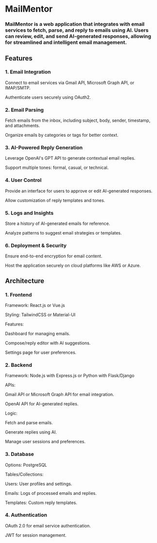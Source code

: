 # MailMentor

### MailMentor is a web application that integrates with email services to fetch, parse, and reply to emails using AI. Users can review, edit, and send AI-generated responses, allowing for streamlined and intelligent email management.

## Features

### 1. Email Integration

Connect to email services via Gmail API, Microsoft Graph API, or IMAP/SMTP.

Authenticate users securely using OAuth2.

### 2. Email Parsing

Fetch emails from the inbox, including subject, body, sender, timestamp, and attachments.

Organize emails by categories or tags for better context.

### 3. AI-Powered Reply Generation

Leverage OpenAI's GPT API to generate contextual email replies.

Support multiple tones: formal, casual, or technical.

### 4. User Control

Provide an interface for users to approve or edit AI-generated responses.

Allow customization of reply templates and tones.

### 5. Logs and Insights

Store a history of AI-generated emails for reference.

Analyze patterns to suggest email strategies or templates.

### 6. Deployment & Security

Ensure end-to-end encryption for email content.

Host the application securely on cloud platforms like AWS or Azure.

## Architecture

### 1. Frontend

Framework: React.js or Vue.js

Styling: TailwindCSS or Material-UI

Features:

Dashboard for managing emails.

Compose/reply editor with AI suggestions.

Settings page for user preferences.

### 2. Backend

Framework: Node.js with Express.js or Python with Flask/Django

APIs:

Gmail API or Microsoft Graph API for email integration.

OpenAI API for AI-generated replies.

Logic:

Fetch and parse emails.

Generate replies using AI.

Manage user sessions and preferences.

### 3. Database

Options: PostgreSQL

Tables/Collections:

Users: User profiles and settings.

Emails: Logs of processed emails and replies.

Templates: Custom reply templates.

### 4. Authentication

OAuth 2.0 for email service authentication.

JWT for session management.
